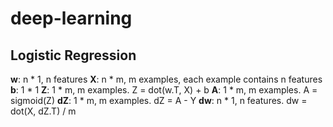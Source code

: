 # deep-learning

## Logistic Regression

**w**: n * 1, n features
**X**: n * m, m examples, each example contains n features
**b**: 1 * 1
**Z**: 1 * m, m examples. Z = dot(w.T, X) + b
**A**: 1 * m, m examples. A = sigmoid(Z)
**dZ**: 1 * m, m examples. dZ = A - Y
**dw**: n * 1, n features. dw = dot(X, dZ.T) / m
